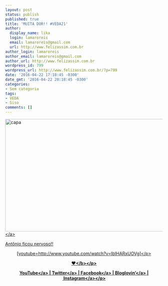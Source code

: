 ```yaml
---
layout: post
status: publish
published: true
title: 'MUITA DOR!! #VEDA21'
author:
  display_name: lika
  login: lamaroreis
  email: lamaroreis@gmail.com
  url: http://www.felizassim.com.br
author_login: lamaroreis
author_email: lamaroreis@gmail.com
author_url: http://www.felizassim.com.br
wordpress_id: 799
wordpress_url: http://www.felizassim.com.br/?p=799
date: '2016-04-22 17:18:45 -0300'
date_gmt: '2016-04-22 20:18:45 -0300'
categories:
- Sem categoria
tags:
- VEDA
- Siso
comments: []
---
```

<p><a href="http:&#47;&#47;www.felizassim.com.br&#47;wp-content&#47;uploads&#47;2016&#47;04&#47;capa21.jpg"><img class="aligncenter size-large wp-image-800" src="http:&#47;&#47;www.felizassim.com.br&#47;wp-content&#47;uploads&#47;2016&#47;04&#47;capa21-1024x576.jpg" alt="capa" width="640" height="360" &#47;><&#47;a></p>
<p>Ant&ocirc;nio ficou nervoso!!</p>
<p style="text-align: center;">[youtube=http:&#47;&#47;www.youtube.com&#47;watch?v=IbIHARxUOVg]<&#47;p></p>
<p style="text-align: center;"><b>&hearts;<&#47;b><&#47;p></p>
<p style="text-align: center;"><a href="https:&#47;&#47;www.youtube.com&#47;channel&#47;UCTk3xkOSzWzf8Ba-wJN8jDA" target="_blank">YouTube<&#47;a> |&nbsp;<a href="https:&#47;&#47;twitter.com&#47;pocketlika" target="_blank">Twitter<&#47;a>&nbsp;|&nbsp;<a href="http:&#47;&#47;www.facebook.com&#47;blogfelizassim" target="_blank">Facebook<&#47;a>&nbsp;|&nbsp;<a href="https:&#47;&#47;www.bloglovin.com&#47;blogs&#47;feliz-assim-14224049" target="_blank">Bloglovin&rsquo;<&#47;a>&nbsp;|&nbsp;<a href="http:&#47;&#47;instagram.com&#47;pocketlika" target="_blank">Instagram<&#47;a><&#47;p></p>
